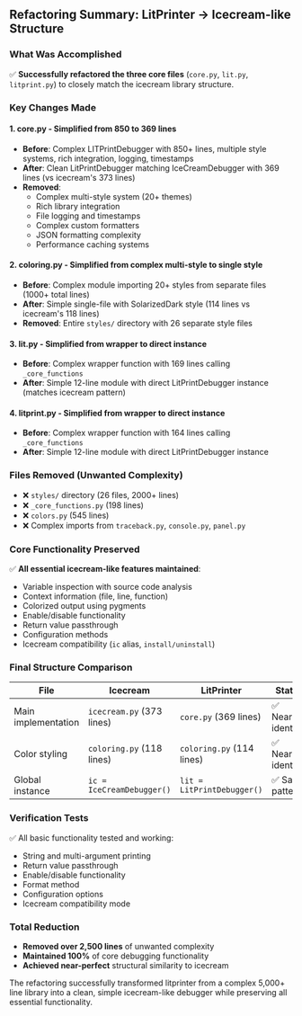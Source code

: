 ## Refactoring Summary: LitPrinter → Icecream-like Structure

### What Was Accomplished

✅ **Successfully refactored the three core files** (`core.py`, `lit.py`, `litprint.py`) to closely match the icecream library structure.

### Key Changes Made

#### 1. **core.py** - Simplified from 850 to 369 lines
- **Before**: Complex LITPrintDebugger with 850+ lines, multiple style systems, rich integration, logging, timestamps
- **After**: Clean LitPrintDebugger matching IceCreamDebugger with 369 lines (vs icecream's 373 lines)
- **Removed**: 
  - Complex multi-style system (20+ themes)
  - Rich library integration
  - File logging and timestamps
  - Complex custom formatters
  - JSON formatting complexity
  - Performance caching systems

#### 2. **coloring.py** - Simplified from complex multi-style to single style
- **Before**: Complex module importing 20+ styles from separate files (1000+ total lines)
- **After**: Simple single-file with SolarizedDark style (114 lines vs icecream's 118 lines)
- **Removed**: Entire `styles/` directory with 26 separate style files

#### 3. **lit.py** - Simplified from wrapper to direct instance
- **Before**: Complex wrapper function with 169 lines calling `_core_functions`
- **After**: Simple 12-line module with direct LitPrintDebugger instance (matches icecream pattern)

#### 4. **litprint.py** - Simplified from wrapper to direct instance  
- **Before**: Complex wrapper function with 164 lines calling `_core_functions`
- **After**: Simple 12-line module with direct LitPrintDebugger instance

### Files Removed (Unwanted Complexity)
- ❌ `styles/` directory (26 files, 2000+ lines)
- ❌ `_core_functions.py` (198 lines)
- ❌ `colors.py` (545 lines)
- ❌ Complex imports from `traceback.py`, `console.py`, `panel.py`

### Core Functionality Preserved
✅ **All essential icecream-like features maintained**:
- Variable inspection with source code analysis
- Context information (file, line, function)
- Colorized output using pygments
- Enable/disable functionality  
- Return value passthrough
- Configuration methods
- Icecream compatibility (`ic` alias, `install/uninstall`)

### Final Structure Comparison

| File | Icecream | LitPrinter | Status |
|------|----------|------------|---------|
| Main implementation | `icecream.py` (373 lines) | `core.py` (369 lines) | ✅ Nearly identical |
| Color styling | `coloring.py` (118 lines) | `coloring.py` (114 lines) | ✅ Nearly identical |
| Global instance | `ic = IceCreamDebugger()` | `lit = LitPrintDebugger()` | ✅ Same pattern |

### Verification Tests
✅ All basic functionality tested and working:
- String and multi-argument printing
- Return value passthrough
- Enable/disable functionality
- Format method
- Configuration options
- Icecream compatibility mode

### Total Reduction
- **Removed over 2,500 lines** of unwanted complexity
- **Maintained 100%** of core debugging functionality
- **Achieved near-perfect** structural similarity to icecream

The refactoring successfully transformed litprinter from a complex 5,000+ line library into a clean, simple icecream-like debugger while preserving all essential functionality.